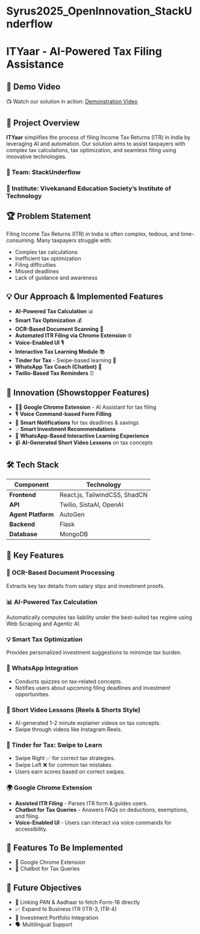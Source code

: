 # Syrus2025_OpenInnovation_StackUnderflow

# ITYaar - AI-Powered Tax Filing Assistance

## 🎥 Demo Video
📺 Watch our solution in action: [Demonstration Video](https://drive.google.com/drive/folders/1OvIU42Pxvp9GwZCIQkkrLA60TY2eEUBy?usp=drive_link)

## 🚀 Project Overview
**ITYaar** simplifies the process of filing Income Tax Returns (ITR) in India by leveraging AI and automation. Our solution aims to assist taxpayers with complex tax calculations, tax optimization, and seamless filing using innovative technologies.

### 🔹 Team: StackUnderflow  
### 🔹 Institute: Vivekanand Education Society’s Institute of Technology  

## 🏆 Problem Statement
Filing Income Tax Returns (ITR) in India is often complex, tedious, and time-consuming. Many taxpayers struggle with:
- Complex tax calculations
- Inefficient tax optimization
- Filing difficulties
- Missed deadlines
- Lack of guidance and awareness

## 💡 Our Approach & Implemented Features
- **AI-Powered Tax Calculation** 📊
- **Smart Tax Optimization** 💰
- **OCR-Based Document Scanning** 📄
- **Automated ITR Filing via Chrome Extension** 🌐
- **Voice-Enabled UI** 🎙️
- **Interactive Tax Learning Module** 📚
- **Tinder for Tax** - Swipe-based learning 🎴
- **WhatsApp Tax Coach (Chatbot)** 🤖
- **Twilio-Based Tax Reminders** ⏰

## 🚀 Innovation (Showstopper Features)
- 🧑‍💻 **Google Chrome Extension** - AI Assistant for tax filing
- 🎙️ **Voice Command-based Form Filling**
- 🔔 **Smart Notifications** for tax deadlines & savings
- 💡 **Smart Investment Recommendations**
- 📱 **WhatsApp-Based Interactive Learning Experience**
- 📹 **AI-Generated Short Video Lessons** on tax concepts

## 🛠️ Tech Stack
| Component          | Technology                       |
|--------------------|----------------------------------|
| **Frontend**       | React.js, TailwindCSS, ShadCN    |
| **API**            | Twilio, SistaAI, OpenAI          |
| **Agent Platform** | AutoGen                          |
| **Backend**        | Flask                            |
| **Database**       | MongoDB                          |

## 📌 Key Features
### 📝 OCR-Based Document Processing
Extracts key tax details from salary slips and investment proofs.

### 📊 AI-Powered Tax Calculation
Automatically computes tax liability under the best-suited tax regime using Web Scraping and Agentic AI.

### 💡 Smart Tax Optimization
Provides personalized investment suggestions to minimize tax burden.

### 📲 WhatsApp Integration
- Conducts quizzes on tax-related concepts.
- Notifies users about upcoming filing deadlines and investment opportunities.

### 🎥 Short Video Lessons (Reels & Shorts Style)
- AI-generated 1-2 minute explainer videos on tax concepts.
- Swipe through videos like Instagram Reels.

### 🎴 Tinder for Tax: Swipe to Learn
- Swipe Right ✅ for correct tax strategies.
- Swipe Left ❌ for common tax mistakes.
- Users earn scores based on correct swipes.

### 🌍 Google Chrome Extension
- **Assisted ITR Filing** - Parses ITR form & guides users.
- **Chatbot for Tax Queries** - Answers FAQs on deductions, exemptions, and filing.
- **Voice-Enabled UI** - Users can interact via voice commands for accessibility.

## 📌 Features To Be Implemented
- 🧩 Google Chrome Extension
- 🤖 Chatbot for Tax Queries

## 🚀 Future Objectives
- 🔗 Linking PAN & Aadhaar to fetch Form-16 directly
- 📈 Expand to Business ITR (ITR-3, ITR-4)
- 💼 Investment Portfolio Integration
- 🗣️ Multilingual Support

